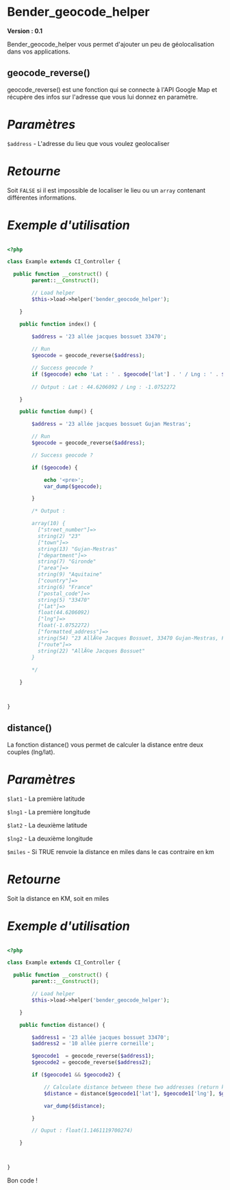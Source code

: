 Bender_geocode_helper
=====================

__Version : 0.1__


Bender_geocode_helper vous permet d'ajouter un peu de géolocalisation dans vos applications.

geocode_reverse()
-------------------------

geocode_reverse() est une fonction qui se connecte à l'API Google Map et récupère des infos sur l'adresse que vous lui donnez en paramètre.

*Paramètres* 
===

`$address` - L'adresse du lieu que vous voulez geolocaliser

*Retourne*
===

Soit `FALSE` si il est impossible de localiser le lieu ou un `array` contenant différentes informations.


*Exemple d'utilisation*
===

```php

<?php

class Example extends CI_Controller {

  public function __construct() {
		parent::__Construct();

		// Load helper
		$this->load->helper('bender_geocode_helper');

	}

	public function index() {
		
		$address = '23 allée jacques bossuet 33470';

		// Run
		$geocode = geocode_reverse($address);

		// Success geocode ?
		if ($geocode) echo 'Lat : ' . $geocode['lat'] . ' / Lng : ' . $geocode['lng'];
		
		// Output : Lat : 44.6206092 / Lng : -1.0752272

	}

	public function dump() {

		$address = '23 allée jacques bossuet Gujan Mestras';

		// Run
		$geocode = geocode_reverse($address);

		// Success geocode ?

		if ($geocode) {

			echo '<pre>';
			var_dump($geocode);

		}

		/* Output :

		array(10) {
		  ["street_number"]=>
		  string(2) "23"
		  ["town"]=>
		  string(13) "Gujan-Mestras"
		  ["department"]=>
		  string(7) "Gironde"
		  ["area"]=>
		  string(9) "Aquitaine"
		  ["country"]=>
		  string(6) "France"
		  ["postal_code"]=>
		  string(5) "33470"
		  ["lat"]=>
		  float(44.6206092)
		  ["lng"]=>
		  float(-1.0752272)
		  ["formatted_address"]=>
		  string(54) "23 AllÃ©e Jacques Bossuet, 33470 Gujan-Mestras, France"
		  ["route"]=>
		  string(22) "AllÃ©e Jacques Bossuet"
		}
		
		*/

	}



}


```


distance()
-------------------------

La fonction distance() vous permet de calculer la distance entre deux couples (lng/lat).

*Paramètres* 
===

`$lat1` - La première latitude

`$lng1` - La première longitude

`$lat2` - La deuxième latitude

`$lng2` - La deuxième longitude

`$miles` - Si TRUE renvoie la distance en miles dans le cas contraire en km

*Retourne*
===

Soit la distance en KM, soit en miles


*Exemple d'utilisation*
===

```php

<?php

class Example extends CI_Controller {

  public function __construct() {
		parent::__Construct();

		// Load helper
		$this->load->helper('bender_geocode_helper');

	}

	public function distance() {

		$address1 = '23 allée jacques bossuet 33470';
		$address2 = '10 allée pierre corneille';

		$geocode1  = geocode_reverse($address1);
		$geocode2 = geocode_reverse($address2);

		if ($geocode1 && $geocode2) {

			// Calculate distance between these two addresses (return km)
			$distance = distance($geocode1['lat'], $geocode1['lng'], $geocode2['lat'], $geocode2['lng'], false);

			var_dump($distance);

		}

		// Ouput : float(1.1461119700274)

	}



}

```

Bon code !
